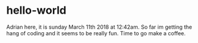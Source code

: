 # hello-world
Adrian here, it is sunday March 11th 2018 at 12:42am. So far im getting the hang of coding and it seems to be really fun. 
Time to go make a coffee.
